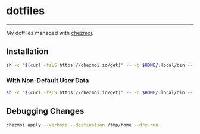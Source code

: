 # dotfiles
---

My dotfiles managed with [chezmoi](https://chezmoi.io).


## Installation

```sh
sh -c "$(curl -fsLS https://chezmoi.io/get)" -- -b $HOME/.local/bin -- init --apply mingyc
```

### With Non-Default User Data

```sh
sh -c "$(curl -fsLS https://chezmoi.io/get)" -- -b $HOME/.local/bin -- init --apply mingyc --interactive
```

## Debugging Changes

```sh
chezmoi apply --verbose --destination /tmp/home --dry-run
```

